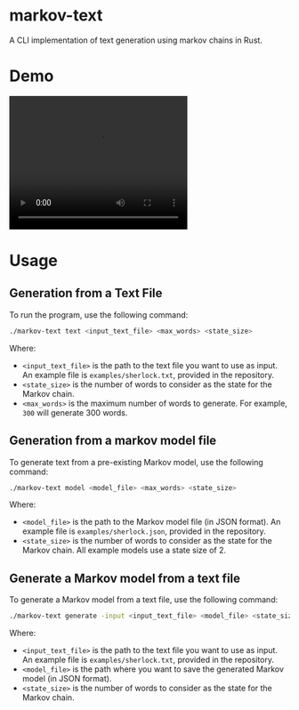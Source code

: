 # markov-text

A CLI implementation of text generation using markov chains in Rust.

# Demo

<video src="https://hc-cdn.hel1.your-objectstorage.com/s/v3/f3658a867a57f23ca7cd042368f1bca63e32c6c3_screencast_20250810_155055.mp4" width="320" height="240" controls></video>

# Usage
## Generation from a Text File
To run the program, use the following command:

```bash
./markov-text text <input_text_file> <max_words> <state_size>
```
Where:
- `<input_text_file>` is the path to the text file you want to use as input. An example file is `examples/sherlock.txt`, provided in the repository.
- `<state_size>` is the number of words to consider as the state for the Markov chain.
- `<max_words>` is the maximum number of words to generate. For example, `300` will generate 300 words.

## Generation from a markov model file
To generate text from a pre-existing Markov model, use the following command:
```bash
./markov-text model <model_file> <max_words> <state_size>
```
Where:
- `<model_file>` is the path to the Markov model file (in JSON format). An example file is `examples/sherlock.json`, provided in the repository.
- `<state_size>` is the number of words to consider as the state for the Markov chain. All example models use a state size of 2.

## Generate a Markov model from a text file
To generate a Markov model from a text file, use the following command:
```bash
./markov-text generate -input <input_text_file> <model_file> <state_size> 
```
Where:
- `<input_text_file>` is the path to the text file you want to use as input. An example file is `examples/sherlock.txt`, provided in the repository.
- `<model_file>` is the path where you want to save the generated Markov model (in JSON format).
- `<state_size>` is the number of words to consider as the state for the Markov chain.
